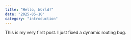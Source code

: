 ```yaml
---
title: "Hello, World!"
date: "2025-05-10"
category: "introduction"
---
```


This is my very first post. I just fixed a dynamic routing bug.
